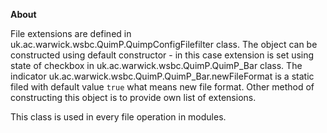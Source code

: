 **About**

File extensions are defined in uk.ac.warwick.wsbc.QuimP.QuimpConfigFilefilter class. The object can be constructed using default constructor - in this case extension is set using state of checkbox in uk.ac.warwick.wsbc.QuimP.QuimP_Bar class. The indicator uk.ac.warwick.wsbc.QuimP.QuimP_Bar.newFileFormat is a static filed with default value `true` what means new file format.
Other method of constructing this object is to provide own list of extensions.

This class is used in every file operation in modules.
